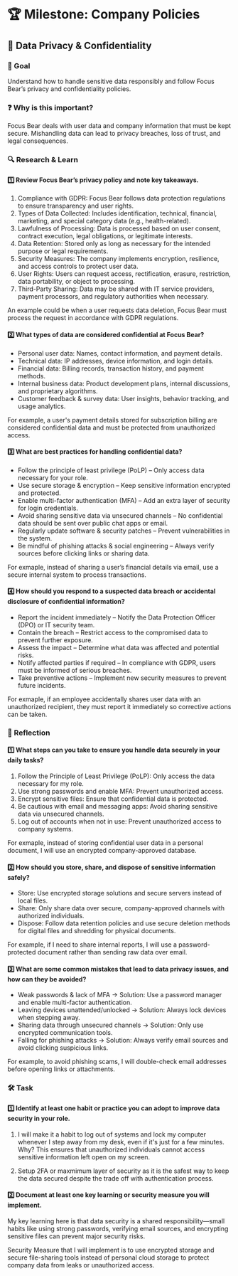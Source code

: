 # 🏆 Milestone: Company Policies

## 🔐 Data Privacy & Confidentiality

### 🎯 Goal

Understand how to handle sensitive data responsibly and follow Focus Bear’s privacy and confidentiality policies.

### ❓ Why is this important?

Focus Bear deals with user data and company information that must be kept secure. Mishandling data can lead to privacy breaches, loss of trust, and legal consequences.

### 🔍 Research & Learn

#### 1️⃣ Review Focus Bear’s privacy policy and note key takeaways.

1. Compliance with GDPR: Focus Bear follows data protection regulations to ensure transparency and user rights.
2. Types of Data Collected: Includes identification, technical, financial, marketing, and special category data (e.g., health-related).
3. Lawfulness of Processing: Data is processed based on user consent, contract execution, legal obligations, or legitimate interests.
4. Data Retention: Stored only as long as necessary for the intended purpose or legal requirements.
5. Security Measures: The company implements encryption, resilience, and access controls to protect user data.
6. User Rights: Users can request access, rectification, erasure, restriction, data portability, or object to processing.
7. Third-Party Sharing: Data may be shared with IT service providers, payment processors, and regulatory authorities when necessary.

An example could be when a user requests data deletion, Focus Bear must process the request in accordance with GDPR regulations.

#### 2️⃣ What types of data are considered confidential at Focus Bear?

- Personal user data: Names, contact information, and payment details.
- Technical data: IP addresses, device information, and login details.
- Financial data: Billing records, transaction history, and payment methods.
- Internal business data: Product development plans, internal discussions, and proprietary algorithms.
- Customer feedback & survey data: User insights, behavior tracking, and usage analytics.

For example, a user's payment details stored for subscription billing are considered confidential data and must be protected from unauthorized access.

#### 3️⃣ What are best practices for handling confidential data?

- Follow the principle of least privilege (PoLP) – Only access data necessary for your role.
- Use secure storage & encryption – Keep sensitive information encrypted and protected.
- Enable multi-factor authentication (MFA) – Add an extra layer of security for login credentials.
- Avoid sharing sensitive data via unsecured channels – No confidential data should be sent over public chat apps or email.
- Regularly update software & security patches – Prevent vulnerabilities in the system.
- Be mindful of phishing attacks & social engineering – Always verify sources before clicking links or sharing data.

For exmaple, instead of sharing a user’s financial details via email, use a secure internal system to process transactions.

#### 4️⃣ How should you respond to a suspected data breach or accidental disclosure of confidential information?

- Report the incident immediately – Notify the Data Protection Officer (DPO) or IT security team.
- Contain the breach – Restrict access to the compromised data to prevent further exposure.
- Assess the impact – Determine what data was affected and potential risks.
- Notify affected parties if required – In compliance with GDPR, users must be informed of serious breaches.
- Take preventive actions – Implement new security measures to prevent future incidents.

For exmaple, if an employee accidentally shares user data with an unauthorized recipient, they must report it immediately so corrective actions can be taken.

### 📝 Reflection

#### 1️⃣ What steps can you take to ensure you handle data securely in your daily tasks?

1. Follow the Principle of Least Privilege (PoLP): Only access the data necessary for my role.
2. Use strong passwords and enable MFA: Prevent unauthorized access.
3. Encrypt sensitive files: Ensure that confidential data is protected.
4. Be cautious with email and messaging apps: Avoid sharing sensitive data via unsecured channels.
5. Log out of accounts when not in use: Prevent unauthorized access to company systems.

For exmaple, instead of storing confidential user data in a personal document, I will use an encrypted company-approved database.

#### 2️⃣ How should you store, share, and dispose of sensitive information safely?

- Store: Use encrypted storage solutions and secure servers instead of local files.
- Share: Only share data over secure, company-approved channels with authorized individuals.
- Dispose: Follow data retention policies and use secure deletion methods for digital files and shredding for physical documents.

For example, if I need to share internal reports, I will use a password-protected document rather than sending raw data over email.

#### 3️⃣ What are some common mistakes that lead to data privacy issues, and how can they be avoided?

- Weak passwords & lack of MFA → Solution: Use a password manager and enable multi-factor authentication.
- Leaving devices unattended/unlocked → Solution: Always lock devices when stepping away.
- Sharing data through unsecured channels → Solution: Only use encrypted communication tools.
- Falling for phishing attacks → Solution: Always verify email sources and avoid clicking suspicious links.

For example, to avoid phishing scams, I will double-check email addresses before opening links or attachments.

### 🛠️ Task

#### 1️⃣ Identify at least one habit or practice you can adopt to improve data security in your role.

1. I will make it a habit to log out of systems and lock my computer whenever I step away from my desk, even if it's just for a few minutes. Why? This ensures that unauthorized individuals cannot access sensitive information left open on my screen.

2. Setup 2FA or maxmimum layer of security as it is the safest way to keep the data secured despite the trade off with authentication process.

#### 2️⃣ Document at least one key learning or security measure you will implement.

My key learning here is that data security is a shared responsibility—small habits like using strong passwords, verifying email sources, and encrypting sensitive files can prevent major security risks.

Security Measure that I will implement is to use encrypted storage and secure file-sharing tools instead of personal cloud storage to protect company data from leaks or unauthorized access.

